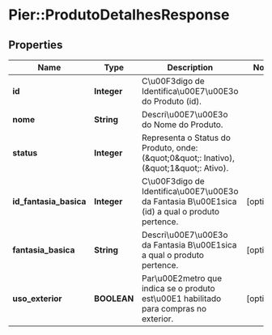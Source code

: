 # Pier::ProdutoDetalhesResponse

## Properties
Name | Type | Description | Notes
------------ | ------------- | ------------- | -------------
**id** | **Integer** | C\u00F3digo de Identifica\u00E7\u00E3o do Produto (id). | 
**nome** | **String** | Descri\u00E7\u00E3o do Nome do Produto. | 
**status** | **Integer** | Representa o Status do Produto, onde: (\&quot;0\&quot;: Inativo), (\&quot;1\&quot;: Ativo). | 
**id_fantasia_basica** | **Integer** | C\u00F3digo de Identifica\u00E7\u00E3o da Fantasia B\u00E1sica (id) a qual o produto pertence. | [optional] 
**fantasia_basica** | **String** | Descri\u00E7\u00E3o da Fantasia B\u00E1sica a qual o produto pertence. | [optional] 
**uso_exterior** | **BOOLEAN** | Par\u00E2metro que indica se o produto est\u00E1 habilitado para compras no exterior. | [optional] 


